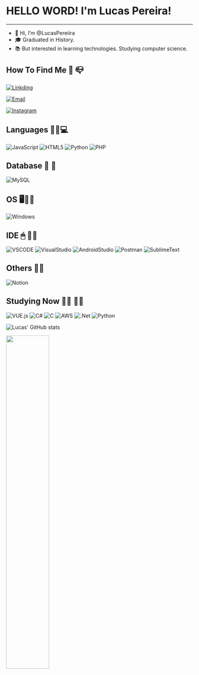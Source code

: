 # HELLO WORD! I'm Lucas Pereira!
***

- 👋 Hi, I’m @LucasPereiira
- 🎓 Graduated in History.
- 📚 But interested in learning technologies. Studying computer science.

## How To Find Me 📧 📪
[![Linkding](https://img.shields.io/badge/LinkedIn-0077B5?style=for-the-badge&logo=linkedin&logoColor=white)](https://www.linkedin.com/in/lucasaspereira/)

[![Email](https://img.shields.io/badge/Microsoft_Outlook-0078D4?style=for-the-badge&logo=microsoft-outlook&logoColor=white)](mailto:lucasaspereira@outlook.com)

[![Instagram](https://img.shields.io/badge/Luucaspeereira-%23E4405F.svg?style=for-the-badge&logo=Instagram&logoColor=white)](https://www.instagram.com/luucaspeereira/)


## Languages 👨‍💻💻 

![JavaScript](https://img.shields.io/badge/JavaScript-F7DF1E?style=for-the-badge&logo=javascript&logoColor=black)
![HTML5](https://img.shields.io/badge/HTML5-E34F26?style=for-the-badge&logo=html5&logoColor=white)
![Python](https://img.shields.io/badge/Python-FFD43B?style=for-the-badge&logo=python&logoColor=darkgreen)
![PHP](https://img.shields.io/badge/PHP-52628F?style=for-the-badge&logo=PHP&logoColor=white)

## Database  :memo: 	:floppy_disk:
![MySQL](https://img.shields.io/badge/mysql-%2300f.svg?style=for-the-badge&logo=mysql&logoColor=white)

## OS 🖥👩‍💻
 
 ![Windows](https://img.shields.io/badge/Windows-0078D6?style=for-the-badge&logo=windows&logoColor=white)
 
## IDE 🖱 👩‍💻
 
 ![VSCODE](https://img.shields.io/badge/Visual_Studio_Code-0078D4?style=for-the-badge&logo=visual%20studio%20code&logoColor=white)
 ![VisualStudio](https://img.shields.io/badge/Visual_Studio-5C2D91?style=for-the-badge&logo=visual%20studio&logoColor=white)
 ![AndroidStudio](https://img.shields.io/badge/Android_Studio-5BD000?style=for-the-badge&logo=android%20studio&logoColor=white)
 ![Postman](https://img.shields.io/badge/Postman-FFFFFF?style=for-the-badge&logo=Postman&logoColor=red)
 ![SublimeText](https://img.shields.io/badge/Sublime_Text-FFFFFF?style=for-the-badge&logo=sublime%20text&Color=yellow)
 
 ## Others :male_detective:

![Notion](https://img.shields.io/badge/Notion-%23000000.svg?style=for-the-badge&logo=notion&logoColor=white)


## Studying Now :student: :technologist:

![VUE.js](https://img.shields.io/badge/Java-ED8B00?style=for-the-badge&logo=java&logoColor=0000)
![C#](https://img.shields.io/badge/C%23-%23239120.svg?style=for-the-badge&logo=c-sharp&logoColor=white)
![C](https://img.shields.io/badge/C-%23239120.svg?style=for-the-badge&logo=c&logoColor=white)
![AWS](https://img.shields.io/badge/Amazon_AWS-FF9900?style=for-the-badge&logo=amazonaws&logoColor=white)
![.Net](https://img.shields.io/badge/.NET-5C2D91?style=for-the-badge&logo=.net&logoColor=white)
![Python](https://img.shields.io/badge/Python-FFD43B?style=for-the-badge&logo=python&logoColor=darkgreen)

![Lucas' GitHub stats](https://github-readme-stats.vercel.app/api?username=LucasPereiira&theme=dark&show_icons=true)

<img src="https://github-readme-streak-stats.herokuapp.com/?user=LucasPereiira&theme=dark" width="48%">

<!---
LucasPereiira/LucasPereiira is a ✨ special ✨ repository because its `README.md` (this file) appears on your GitHub profile.
You can click the Preview link to take a look at your changes.
--->
